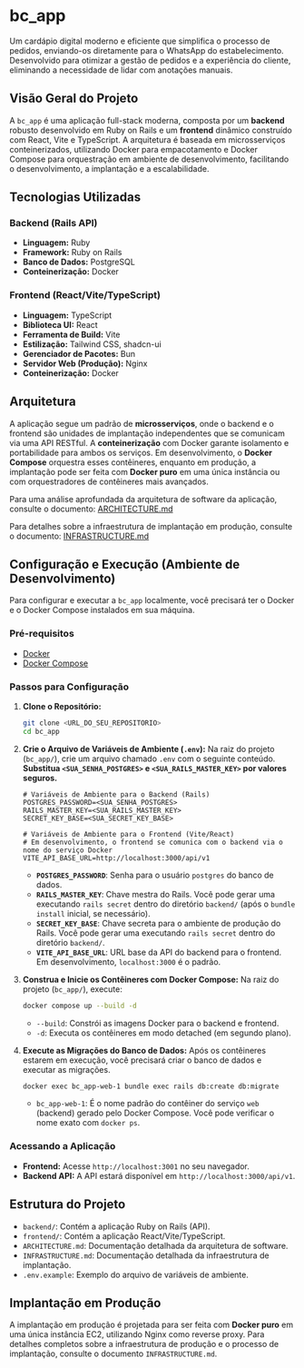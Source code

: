 # bc_app

Um cardápio digital moderno e eficiente que simplifica o processo de pedidos, enviando-os diretamente para o WhatsApp do estabelecimento. Desenvolvido para otimizar a gestão de pedidos e a experiência do cliente, eliminando a necessidade de lidar com anotações manuais.

## Visão Geral do Projeto

A `bc_app` é uma aplicação full-stack moderna, composta por um **backend** robusto desenvolvido em Ruby on Rails e um **frontend** dinâmico construído com React, Vite e TypeScript. A arquitetura é baseada em microsserviços conteinerizados, utilizando Docker para empacotamento e Docker Compose para orquestração em ambiente de desenvolvimento, facilitando o desenvolvimento, a implantação e a escalabilidade.

## Tecnologias Utilizadas

### Backend (Rails API)

*   **Linguagem:** Ruby
*   **Framework:** Ruby on Rails
*   **Banco de Dados:** PostgreSQL
*   **Conteinerização:** Docker

### Frontend (React/Vite/TypeScript)

*   **Linguagem:** TypeScript
*   **Biblioteca UI:** React
*   **Ferramenta de Build:** Vite
*   **Estilização:** Tailwind CSS, shadcn-ui
*   **Gerenciador de Pacotes:** Bun
*   **Servidor Web (Produção):** Nginx
*   **Conteinerização:** Docker

## Arquitetura

A aplicação segue um padrão de **microsserviços**, onde o backend e o frontend são unidades de implantação independentes que se comunicam via uma API RESTful. A **conteinerização** com Docker garante isolamento e portabilidade para ambos os serviços. Em desenvolvimento, o **Docker Compose** orquestra esses contêineres, enquanto em produção, a implantação pode ser feita com **Docker puro** em uma única instância ou com orquestradores de contêineres mais avançados.

Para uma análise aprofundada da arquitetura de software da aplicação, consulte o documento:
[ARCHITECTURE.md](ARCHITECTURE.md)

Para detalhes sobre a infraestrutura de implantação em produção, consulte o documento:
[INFRASTRUCTURE.md](INFRASTRUCTURE.md)

## Configuração e Execução (Ambiente de Desenvolvimento)

Para configurar e executar a `bc_app` localmente, você precisará ter o Docker e o Docker Compose instalados em sua máquina.

### Pré-requisitos

*   [Docker](https://docs.docker.com/get-docker/)
*   [Docker Compose](https://docs.docker.com/compose/install/)

### Passos para Configuração

1.  **Clone o Repositório:**

    ```bash
    git clone <URL_DO_SEU_REPOSITORIO>
    cd bc_app
    ```

2.  **Crie o Arquivo de Variáveis de Ambiente (`.env`):**
    Na raiz do projeto (`bc_app/`), crie um arquivo chamado `.env` com o seguinte conteúdo. **Substitua `<SUA_SENHA_POSTGRES>` e `<SUA_RAILS_MASTER_KEY>` por valores seguros.**

    ```env
    # Variáveis de Ambiente para o Backend (Rails)
    POSTGRES_PASSWORD=<SUA_SENHA_POSTGRES>
    RAILS_MASTER_KEY=<SUA_RAILS_MASTER_KEY>
    SECRET_KEY_BASE=<SUA_SECRET_KEY_BASE>

    # Variáveis de Ambiente para o Frontend (Vite/React)
    # Em desenvolvimento, o frontend se comunica com o backend via o nome do serviço Docker
    VITE_API_BASE_URL=http://localhost:3000/api/v1
    ```

    *   **`POSTGRES_PASSWORD`**: Senha para o usuário `postgres` do banco de dados.
    *   **`RAILS_MASTER_KEY`**: Chave mestra do Rails. Você pode gerar uma executando `rails secret` dentro do diretório `backend/` (após o `bundle install` inicial, se necessário).
    *   **`SECRET_KEY_BASE`**: Chave secreta para o ambiente de produção do Rails. Você pode gerar uma executando `rails secret` dentro do diretório `backend/`.
    *   **`VITE_API_BASE_URL`**: URL base da API do backend para o frontend. Em desenvolvimento, `localhost:3000` é o padrão.

3.  **Construa e Inicie os Contêineres com Docker Compose:**
    Na raiz do projeto (`bc_app/`), execute:

    ```bash
    docker compose up --build -d
    ```

    *   `--build`: Constrói as imagens Docker para o backend e frontend.
    *   `-d`: Executa os contêineres em modo detached (em segundo plano).

4.  **Execute as Migrações do Banco de Dados:**
    Após os contêineres estarem em execução, você precisará criar o banco de dados e executar as migrações.

    ```bash
    docker exec bc_app-web-1 bundle exec rails db:create db:migrate
    ```

    *   `bc_app-web-1`: É o nome padrão do contêiner do serviço `web` (backend) gerado pelo Docker Compose. Você pode verificar o nome exato com `docker ps`.

### Acessando a Aplicação

*   **Frontend:** Acesse `http://localhost:3001` no seu navegador.
*   **Backend API:** A API estará disponível em `http://localhost:3000/api/v1`.

## Estrutura do Projeto

*   `backend/`: Contém a aplicação Ruby on Rails (API).
*   `frontend/`: Contém a aplicação React/Vite/TypeScript.
*   `ARCHITECTURE.md`: Documentação detalhada da arquitetura de software.
*   `INFRASTRUCTURE.md`: Documentação detalhada da infraestrutura de implantação.
*   `.env.example`: Exemplo do arquivo de variáveis de ambiente.

## Implantação em Produção

A implantação em produção é projetada para ser feita com **Docker puro** em uma única instância EC2, utilizando Nginx como reverse proxy. Para detalhes completos sobre a infraestrutura de produção e o processo de implantação, consulte o documento `INFRASTRUCTURE.md`.
